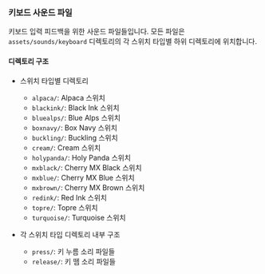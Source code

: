 ### **키보드 사운드 파일**

키보드 입력 피드백을 위한 사운드 파일들입니다. 모든 파일은 `assets/sounds/keyboard` 디렉토리의 각 스위치 타입별 하위 디렉토리에 위치합니다.

#### 디렉토리 구조
- 스위치 타입별 디렉토리
  - `alpaca/`: Alpaca 스위치
  - `blackink/`: Black Ink 스위치
  - `bluealps/`: Blue Alps 스위치
  - `boxnavy/`: Box Navy 스위치
  - `buckling/`: Buckling 스위치
  - `cream/`: Cream 스위치
  - `holypanda/`: Holy Panda 스위치
  - `mxblack/`: Cherry MX Black 스위치
  - `mxblue/`: Cherry MX Blue 스위치
  - `mxbrown/`: Cherry MX Brown 스위치
  - `redink/`: Red Ink 스위치
  - `topre/`: Topre 스위치
  - `turquoise/`: Turquoise 스위치

- 각 스위치 타입 디렉토리 내부 구조
  - `press/`: 키 누름 소리 파일들
  - `release/`: 키 뗌 소리 파일들
